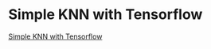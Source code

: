 # Simple KNN with Tensorflow
[Simple KNN with Tensorflow](https://aiwithcloud.com/2022/09/16/simple_knn_with_tensorflow/)